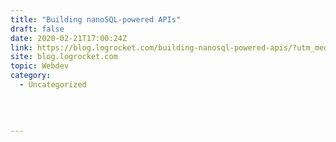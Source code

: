 ```yaml
---
title: "Building nanoSQL-powered APIs"
draft: false
date: 2020-02-21T17:00:24Z
link: https://blog.logrocket.com/building-nanosql-powered-apis/?utm_medium=RSS&utm_source=hune
site: blog.logrocket.com
topic: Webdev
category:
  - Uncategorized
  
   
  

---
```

